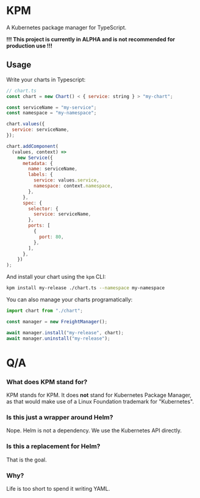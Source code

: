 # KPM

A Kubernetes package manager for TypeScript.

**!!! This project is currently in ALPHA and is not recommended for production use !!!**

## Usage

Write your charts in Typescript:

```javascript
// chart.ts
const chart = new Chart() < { service: string } > "my-chart";

const serviceName = "my-service";
const namespace = "my-namespace";

chart.values({
  service: serviceName,
});

chart.addComponent(
  (values, context) =>
    new Service({
      metadata: {
        name: serviceName,
        labels: {
          service: values.service,
          namespace: context.namespace,
        },
      },
      spec: {
        selector: {
          service: serviceName,
        },
        ports: [
          {
            port: 80,
          },
        ],
      },
    })
);
```

And install your chart using the `kpm` CLI:

```bash
kpm install my-release ./chart.ts --namespace my-namespace
```

You can also manage your charts programatically:

```javascript
import chart from "./chart";

const manager = new FreightManager();

await manager.install("my-release", chart);
await manager.uninstall("my-release");
```

# Q/A

### What does KPM stand for?

KPM stands for KPM. It does **not** stand for Kubernetes Package Manager, as that would make use of a Linux Foundation trademark for "Kubernetes".

### Is this just a wrapper around Helm?

Nope. Helm is not a dependency. We use the Kubernetes API directly.

### Is this a replacement for Helm?

That is the goal.

### Why?

Life is too short to spend it writing YAML.
